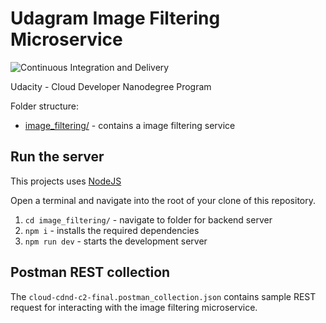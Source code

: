 # Udagram Image Filtering Microservice
![Continuous Integration and Delivery](https://github.com/marcusholmgren/udagram/workflows/Continuous%20Integration%20and%20Delivery/badge.svg)

Udacity - Cloud Developer Nanodegree Program

Folder structure:
* [image_filtering/](/image_filtering/README.md) - contains a image filtering service

## Run the server

This projects uses [NodeJS](https://nodejs.org/en/)

Open a terminal and navigate into the root of your clone of this repository.

1. `cd image_filtering/` - navigate to folder for backend server
2. `npm i` - installs the required dependencies
3. `npm run dev` - starts the development server

## Postman REST collection

The `cloud-cdnd-c2-final.postman_collection.json` contains sample REST request for interacting with the image filtering microservice.
